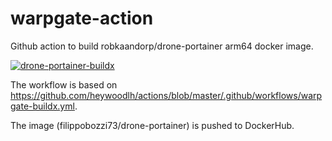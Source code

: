 # warpgate-action
Github action to build robkaandorp/drone-portainer arm64 docker image.

[![drone-portainer-buildx](https://github.com/felipeleon73/drone-portainer-action/actions/workflows/drone-portainer-buildx.yml/badge.svg)](https://github.com/felipeleon73/drone-portainer-action/actions/workflows/drone-portainer-buildx.yml)


The workflow is based on https://github.com/heywoodlh/actions/blob/master/.github/workflows/warpgate-buildx.yml.


The image (filippobozzi73/drone-portainer) is pushed to DockerHub.
